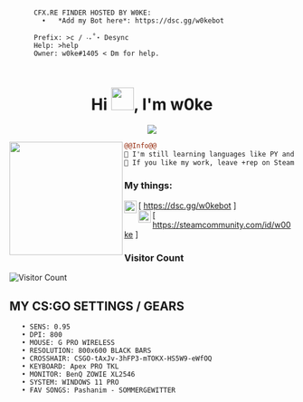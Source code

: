 ```
                                                       
      CFX.RE FINDER HOSTED BY W0KE:
        ➧   *Add my Bot here*: https://dsc.gg/w0kebot

      Prefix: >c / ‧₊˚⋆ Desync
      Help: >help
      Owner: w0ke#1405 < Dm for help.
                                    
```

<h1 align="center">Hi <img src="https://user-images.githubusercontent.com/66147422/150655515-88af3f9e-18a7-46f6-b8de-0d2f3c4caa35.gif" width="40px" />, I'm w0ke</h1>

<p align="center">
  <img src="https://readme-typing-svg.herokuapp.com/?center=true&vCenter=true&color=016EEA&width=500&lines=Welcome+|⠀w0ke" />
</p>


<img align="left" height="200" src="https://media.giphy.com/media/ao9DUiTKH60XS/giphy.gif"/>

```diff
@@Info@@
🚀 I'm still learning languages like PY and JS
📏 If you like my work, leave +rep on Steam profile.

```

### My things:

[<img align="left" alt="My Discord Bot" width="22px" src="https://cdn.discordapp.com/attachments/917853328438886450/942928238936731659/2111370_1.png" /> https://dsc.gg/w0kebot ]
<br />
[<img align="left" alt="My Steam Profile" width="22px" src="https://cdn.discordapp.com/attachments/917853328438886450/942984444749418576/Nowy_projekt_3.png" /> https://steamcommunity.com/id/w00ke ]
<br />




### Visitor Count

![Visitor Count](https://profile-counter.glitch.me/w00ke/count.svg)



## MY CS:GO SETTINGS / GEARS
```
   • SENS: 0.95
   • DPI: 800
   • MOUSE: G PRO WIRELESS
   • RESOLUTION: 800x600 BLACK BARS
   • CROSSHAIR: CSGO-tAxJv-3hFP3-mTOKX-HS5W9-eWfOQ
   • KEYBOARD: Apex PRO TKL
   • MONITOR: BenQ ZOWIE XL2546
   • SYSTEM: WINDOWS 11 PRO
   • FAV SONGS: Pashanim - SOMMERGEWITTER
```

<br />

